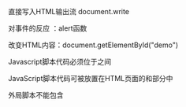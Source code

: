 直接写入HTML输出流 document.write

对事件的反应 ：alert函数

改变HTML内容：document.getElementById("demo")

Javascript脚本代码必须位于<script>与</script>之间

JavaScript脚本代码可被放置在HTML页面的<body>和<head>部分中

外局脚本不能包含<script>标签

JavaScript可以通过不同的方式来输出数据:

* 使用window.alert()弹出警告框
* 使用document.write()方法将内容写到HTML文档中
* 使用innerHTML写入到HTML元素
* 使用console.log()写入到浏览器的控制台

定义函数 function myFunction(a,b) {return a*b;}

JavaScript使用关键字var来定义变量，使用等号来为变量赋值

JavaScript拥有动态类型。变量的数据类型可以使用typeof操作符来查看

Undefined这个值表示变量不含有值、可以通过将变量的值设置为null来清空变量

创建对象： 

```javascript
var person = {firstname:"John", lastname:"Doe", age:50,eyecolor:"blue"};
```

创建对象方法:

methodName:function(){}

常见的html事件

| 事件        | 描述                               |
| ----------- | ---------------------------------- |
| onchange    | HTML元素改变                       |
| onclick     | 用户点击HTML元素                   |
| onmouseover | 鼠标指针移动到指定的元素上时发生   |
| onmouseout  | 用户从一个HTML元素上移开鼠标时发生 |
| onkeydown   | 用户按下键盘按键                   |
| onload      | 浏览器已完成页面的加载             |

JavaScript严格模式(strict mode)即在严格的条件下运行

let声明的变量只在let命令所在的代码块内有效

const声明一个只读的常量，一旦声明，常量的值就不能改变

JavaScript：void(0)中最关键的是void关键字，void是JavaScript中非常重要的关键字，该操作符指定要计算一个表达式但是不返回值

addEventListener()方法用于向指定元素添加事件句柄，在捕获中，外部元素的事件会先被触发，然后才会触发内部元素的事件

我们可以用replaceChild()方法来替换HTML DOM中的元素



